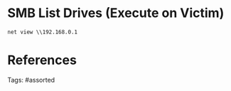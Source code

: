 # SMB List Drives (Execute on Victim)
```
net view \\192.168.0.1
```

# References

Tags:
    #assorted
